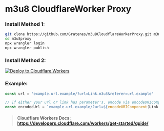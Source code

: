 # m3u8 CloudflareWorker Proxy

### Install Method 1:
```bash
git clone https://github.com/Gratenes/m3u8CloudflareWorkerProxy.git m3u8proxy
cd m3u8proxy
npx wrangler login
npx wrangler publish
```

### Install Method 2:
[![Deploy to Cloudflare Workers](https://deploy.workers.cloudflare.com/button)](https://deploy.workers.cloudflare.com/?url=https://github.com/Gratenes/m3u8CloudflareWorkerProxy)


### Example:
```js
const url = 'example.url.example/?url=Link.m3u8&referer=url.example'

// If either your url or link has parameter's, encode via encodeURIComponent(link)
const encodedUrl = `example.url.example/?url=${encodeURIComponent(Link.m3u8)}&referer=${encodeURIComponent(url.example)}`
```

> #### Cloudflare Workers Docs: https://developers.cloudflare.com/workers/get-started/guide/
